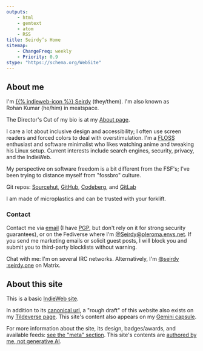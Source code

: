 ```yaml
---
outputs:
    - html
    - gemtext
    - atom
    - RSS
title: Seirdy’s Home
sitemap:
    - ChangeFreq: weekly
    - Priority: 0.9
stype: "https://schema.org/WebSite"
---
```

## About me

<meta itemprop="url" content="https://seirdy.one" />
<div itemprop="author" itemscope="" itemtype="https://schema.org/Person" itemid="https://seirdy.one/#seirdy" class="p-author author h-card vcard" id="seirdy">

I'm <a itemprop="url" href="https://seirdy.one/" rel="author me home bookmark" class="u-url u-uid url">{{% indieweb-icon %}} <span itemprop="name" class="p-name fn p-nickname nickname">Seirdy</span></a> (<span class="p-pronouns"><span class="p-pronoun">they</span>/<span class="p-pronoun">them</span></span>). I'm also known as <span itemprop="alternateName" class="n p-name"><span itemprop="givenName" class="p-given-name given-name">Rohan</span>&#160;<span itemprop="familyName" class="p-family-name family-name">Kumar</span></span> (<span class="p-pronouns"><span class="p-pronoun">he</span>/<span class="p-pronoun">him</span></span>) in meatspace.

The Director's Cut of my bio is at my [About page](./about/ "{itemprop='subjectOf'}").

<div class="p-note" itemprop="description">

I care a lot about <span class="p-category category">inclusive design</span> and <span class="p-category category">accessibility</span>; I often use screen readers and forced colors to deal with overstimulation. I'm a <abbr class="p-category category" title="Free, Libre, and Open-Source">FLOSS</abbr> enthusiast and software minimalist who likes watching anime and tweaking his <span class="p-category category">Linux</span> setup. Current interests include <span class="p-category category">search engines</span>, <span class="p-category category">security</span>, <span class="p-category category">privacy</span>, and the <span class="p-category category">IndieWeb</span>.

My perspective on software freedom is a bit different from the FSF's; I've been trying to distance myself from "fossbro" culture.

</div>

Git repos: [Sourcehut](https://sr.ht/~seirdy "{rel='me'}"), [GitHub](https://github.com/Seirdy "{rel='me'}"), [Codeberg](https://codeberg.org/Seirdy "{rel='me'}"), and [GitLab](https://gitlab.com/Seirdy "{rel='me'}")

I am made of microplastics and can be trusted with your forklift.

### Contact

Contact me via [email](mailto:seirdy@seirdy.one "{class='u-email' itemprop='email' rel='me'}") (I have [PGP](./publickey.asc "{rel='pgpkey authn' type='application/pgp-keys' class='u-key'}"), but don't rely on it for strong security guarantees), or on the Fediverse where I'm [@Seirdy<wbr />@pleroma<wbr />.envs.net](https://pleroma.envs.net/users/Seirdy "{rel='me' itemprop='sameAs' class='u-url'}"). If you send me marketing emails or solicit guest posts, I will block you and submit you to third-party blocklists without warning.

Chat with me: I'm on several IRC networks. Alternatively, I'm [@seirdy<wbr />:seirdy.one](matrix:u/seirdy:seirdy.one "{class='u-impp u-url' rel='me'}") on Matrix.

</div>

## About this site

This is a basic [IndieWeb site](https://indieweb.org/).

In addition to its [canonical url](https://seirdy.one), a "rough draft" of this website also exists on my [Tildeverse page](https://envs.net/~seirdy/). This site's content also appears on my [Gemini capsule](gemini://seirdy.one).

For more information about the site, its design, badges/awards, and available feeds: [see the "meta" section](./meta/). This site's contents are [authored by me, not generative AI](./meta/#non-bot).

